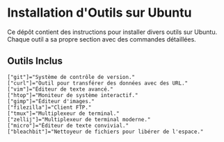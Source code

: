 # Installation d'Outils sur Ubuntu

Ce dépôt contient des instructions pour installer divers outils sur Ubuntu. Chaque outil a sa propre section avec des commandes détaillées.

## Outils Inclus


    ["git"]="Système de contrôle de version."
    ["curl"]="Outil pour transférer des données avec des URL."
    ["vim"]="Éditeur de texte avancé."
    ["htop"]="Moniteur de système interactif."
    ["gimp"]="Éditeur d'images."
    ["filezilla"]="Client FTP."
    ["tmux"]="Multiplexeur de terminal."
    ["zellij"]="Multiplexeur de terminal moderne."
    ["micro"]="Éditeur de texte convivial."
    ["bleachbit"]="Nettoyeur de fichiers pour libérer de l'espace."
